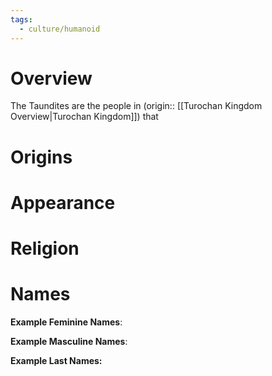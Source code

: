 ```yaml
---
tags:
  - culture/humanoid
---
```

# Overview
The Taundites are the people in (origin:: [[Turochan Kingdom Overview|Turochan Kingdom]]) that 
# Origins
# Appearance
# Religion
# Names
**Example Feminine Names**: 

**Example Masculine Names**: 

**Example Last Names:** 